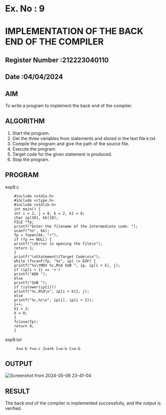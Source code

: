 # Ex. No : 9	
# IMPLEMENTATION OF THE BACK END OF THE COMPILER 
## Register Number :212223040110
## Date :04/04/2024 

## AIM   
To write a program to implement the back end of the compiler.

## ALGORITHM
1.	Start the program.
2.	Get the three variables from statements and stored in the text file k.txt.
3.	Compile the program and give the path of the source file.
4.	Execute the program.
5.	Target code for the given statement is produced.
6.	Stop the program.

## PROGRAM
exp9.c
```
	#include <stdio.h>
	#include <ctype.h>
	#include <stdlib.h>
	int main() {
	int i = 2, j = 0, k = 2, k1 = 0;
	char ip[10], kk[10];
	FILE *fp;
	printf("Enter the filename of the intermediate code: ");
	scanf("%s", kk);
	fp = fopen(kk, "r");
	if (fp == NULL) {	
	printf("\nError in opening the file\n");
	return 1;
	}
	printf("\nStatement\tTarget Code\n\n");
	while (fscanf(fp, "%s", ip) != EOF) {
	printf("%s\tMOV %c,R%d SUB ", ip, ip[i + k], j);
	if (ip[i + 1] == '+')
	printf("ADD ");
	else
	printf("SUB ");
	if (islower(ip[i]))
	printf("%c,R%d\n", ip[i + k1], j);
	else
	printf("%c,%c\n", ip[i], ip[i + 2]);
	j++;
	k1 = 2;	
	k = 0;
	}
	fclose(fp);
	return 0;
	}
```
 exp9.txt
```
	 X=a-b Y=a-c Z=a+b C=a-b C=a-b
```


## OUTPUT 
![Screenshot from 2024-05-06 23-41-04](https://github.com/MALENIMURUGAN/19CS409-Compiler-Design-Lab/assets/144870675/a96dedec-83bf-4ed5-aa9f-136c817404a1)

## RESULT
The back end of the compiler is implemented successfully, and the output is verified.
